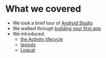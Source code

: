 # What we covered

- We took a brief tour of [Android Studio](https://developer.android.com/studio/intro)
- We walked through [building your first app](https://developer.android.com/training/basics/firstapp/)
- We introduced:
  - [the Activity lifecycle](https://developer.android.com/guide/components/activities/activity-lifecycle)
  - [layouts](https://developer.android.com/guide/topics/ui/declaring-layout)
  - [Logcat](https://developer.android.com/studio/debug/am-logcat)
